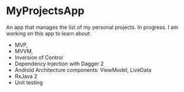 # MyProjectsApp
An app that manages the list of my personal projects. In progress.
I am working on this app to learn about:
- MVP, 
- MVVM, 
- Inversion of Control 
- Dependency Injection with Dagger 2
- Android Architecture components: ViewModel, LiveData
- RxJava 2
- Unit testing
